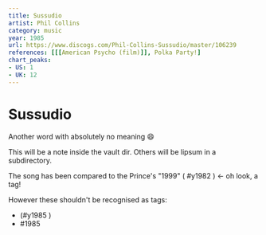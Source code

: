 ```yaml
---
title: Sussudio
artist: Phil Collins
category: music
year: 1985
url: https://www.discogs.com/Phil-Collins-Sussudio/master/106239
references: [[[American Psycho (film)]], Polka Party!]
chart_peaks:
- US: 1
- UK: 12
---
```

# Sussudio

Another word with absolutely no meaning 😄

This will be a note inside the vault dir.  Others will be lipsum in a subdirectory.

The song has been compared to the Prince's "1999" ( #y1982 ) <- oh look, a tag!

However these shouldn't be recognised as tags:
- (#y1985 )
- #1985
